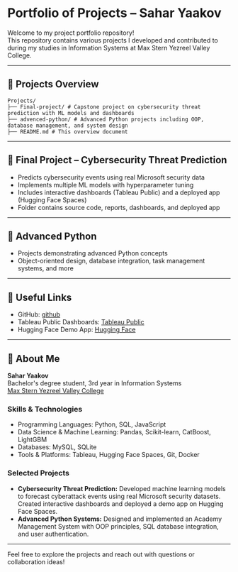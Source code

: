 # Portfolio of Projects – Sahar Yaakov

Welcome to my project portfolio repository!  
This repository contains various projects I developed and contributed to during my studies in Information Systems at Max Stern Yezreel Valley College.

---

## 📂 Projects Overview

```
Projects/
├── Final-project/ # Capstone project on cybersecurity threat prediction with ML models and dashboards
├── advenced-python/ # Advanced Python projects including OOP, database management, and system design
├── README.md # This overview document
```


---

## 📌 Final Project – Cybersecurity Threat Prediction

- Predicts cybersecurity events using real Microsoft security data  
- Implements multiple ML models with hyperparameter tuning  
- Includes interactive dashboards (Tableau Public) and a deployed app (Hugging Face Spaces)  
- Folder contains source code, reports, dashboards, and deployed app  

---

## 📌 Advanced Python

- Projects demonstrating advanced Python concepts  
- Object-oriented design, database integration, task management systems, and more  

---

## 🔗 Useful Links

- GitHub: [github](https://github.com/ss331144)  
- Tableau Public Dashboards: [Tableau Public](https://public.tableau.com/app/profile/sahar.yacoov/viz/_19_7/Dashboard1)  
- Hugging Face Demo App: [Hugging Face](https://huggingface.co/spaces/ss331144/cyber-predictor](https://huggingface.co/spaces/sahar-yaccov/microsoft-cyber-attack))  

---

## 👤 About Me

**Sahar Yaakov**  
Bachelor's degree student, 3rd year in Information Systems  
[Max Stern Yezreel Valley College](https://www.yvc.ac.il)

### Skills & Technologies
- Programming Languages: Python, SQL, JavaScript  
- Data Science & Machine Learning: Pandas, Scikit-learn, CatBoost, LightGBM  
- Databases: MySQL, SQLite  
- Tools & Platforms: Tableau, Hugging Face Spaces, Git, Docker

### Selected Projects
- **Cybersecurity Threat Prediction:** Developed machine learning models to forecast cyberattack events using real Microsoft security datasets. Created interactive dashboards and deployed a demo app on Hugging Face Spaces.  
- **Advanced Python Systems:** Designed and implemented an Academy Management System with OOP principles, SQL database integration, and user authentication.


---

Feel free to explore the projects and reach out with questions or collaboration ideas!
